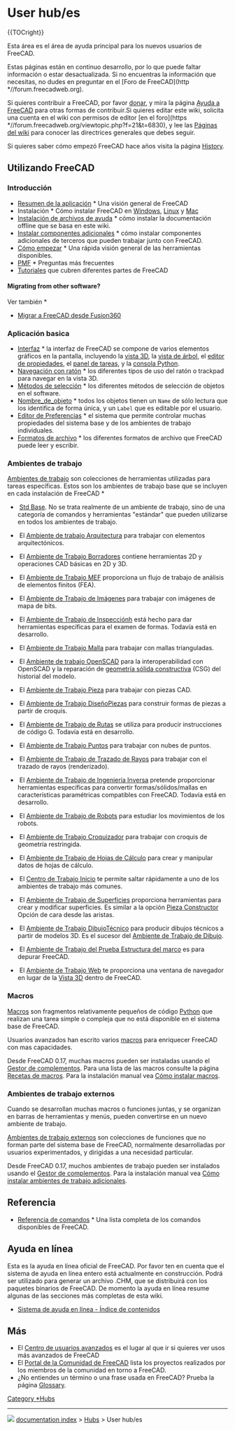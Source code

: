 # User hub/es
{{TOCright}} <img alt="" src=images/User_hub.png  style="width   *64px;">



Esta área es el área de ayuda principal para los nuevos usuarios de FreeCAD.


<div class="mw-translate-fuzzy">

Estas páginas están en continuo desarrollo, por lo que puede faltar información o estar desactualizada. Si no encuentras la información que necesitas, no dudes en preguntar en el [Foro de FreeCAD](http   *//forum.freecadweb.org).


</div>

Si quieres contribuir a FreeCAD, por favor [donar](donate/es.md), y mira la página [Ayuda a FreeCAD](Help_FreeCAD/es.md) para otras formas de contribuir.Si quieres editar este wiki, solicita una cuenta en el wiki con permisos de editor [en el foro](https   *//forum.freecadweb.org/viewtopic.php?f=21&t=6830), y lee las [Páginas del wiki](WikiPages/es.md) para conocer las directrices generales que debes seguir.

Si quieres saber cómo empezó FreeCAD hace años visita la página [History](History/es.md).

## Utilizando FreeCAD 

### Introducción

-   [Resumen de la aplicación](About_FreeCAD/es.md)   * Una visión general de FreeCAD
-   Instalación   * Cómo instalar FreeCAD en [Windows](Installing_on_Windows/es.md), [Linux](Installing_on_Linux/es.md) y [Mac](Installing_on_Mac/es.md)
-   [Instalación de archivos de ayuda](Installing_Helpfile/es.md)   * cómo instalar la documentación offline que se basa en este wiki.
-   [Instalar componentes adicionales](Installing_additional_components/es.md)   * cómo instalar componentes adicionales de terceros que pueden trabajar junto con FreeCAD.
-   [Cómo empezar](Getting_started/es.md)   * Una rápida visión general de las herramientas disponibles.
-   [PMF](Frequently_asked_questions/es.md)   * Preguntas más frecuentes
-   [Tutoriales](Tutorials/es.md) que cubren diferentes partes de FreeCAD

#### Migrating from other software? 


<div class="mw-translate-fuzzy">

Ver también   *

-   [Migrar a FreeCAD desde Fusion360](Migrating_to_FreeCAD_from_Fusion360/es.md)


</div>

### Aplicación basica 


<div class="mw-translate-fuzzy">

-   [Interfaz](Interface/es.md)   * la interfaz de FreeCAD se compone de varios elementos gráficos en la pantalla, incluyendo la [vista 3D](3D_view/es.md), la [vista de árbol](Tree_view/es.md), el [editor de propiedades](Property_editor/es.md), el [panel de tareas](Task_panel/es.md), y la [consola Python](Python_console/es.md).
-   [Navegación con ratón](Mouse_navigation/es.md)   * los diferentes tipos de uso del ratón o trackpad para navegar en la vista 3D.
-   [Métodos de selección](Selection_methods/es.md)   * los diferentes métodos de selección de objetos en el software.
-   [Nombre_de_objeto](Object_name/es.md)   * todos los objetos tienen un `Name` de sólo lectura que los identifica de forma única, y un `Label` que es editable por el usuario.
-   [Editor de Preferencias](Preferences_Editor/es.md)   * el sistema que permite controlar muchas propiedades del sistema base y de los ambientes de trabajo individuales.
-   [Formatos de archivo](Import_Export/es.md)   * los diferentes formatos de archivo que FreeCAD puede leer y escribir.


</div>

### Ambientes de trabajo 

[Ambientes de trabajo](Workbenches/es.md) son colecciones de herramientas utilizadas para tareas específicas. Estos son los ambientes de trabajo base que se incluyen en cada instalación de FreeCAD   *


<div class="mw-translate-fuzzy">

-   <img alt="" src=images/Freecad.svg  style="width   *32px;"> [Std Base](Std_Base/es.md). No se trata realmente de un ambiente de trabajo, sino de una categoría de comandos y herramientas \"estándar\" que pueden utilizarse en todos los ambientes de trabajo.


</div>

-   <img alt="" src=images/Workbench_Arch.svg  style="width   *32px;"> El [Ambiente de trabajo Arquitectura](Arch_Workbench/es.md) para trabajar con elementos arquitectónicos.

-   <img alt="" src=images/Workbench_Draft.svg  style="width   *32px;"> El [Ambiente de Trabajo Borradores](Draft_Workbench/es.md) contiene herramientas 2D y operaciones CAD básicas en 2D y 3D.

-   <img alt="" src=images/Workbench_FEM.svg  style="width   *32px;"> El [Ambiente de Trabajo MEF](FEM_Workbench/es.md) proporciona un flujo de trabajo de análisis de elementos finitos (FEA).

-   <img alt="" src=images/Workbench_Image.svg  style="width   *32px;"> El [Ambiente de Trabajo de Imágenes](Image_Workbench/es.md) para trabajar con imágenes de mapa de bits.

-   <img alt="" src=images/Workbench_Inspection.svg  style="width   *32px;"> El [Ambiente de Trabajo de Inspecciónh](Inspection_Workbench/es.md) está hecho para dar herramientas específicas para el examen de formas. Todavía está en desarrollo.

-   <img alt="" src=images/Workbench_Mesh.svg  style="width   *32px;"> El [Ambiente de Trabajo Malla](Mesh_Workbench/es.md) para trabajar con mallas trianguladas.

-   <img alt="" src=images/Workbench_OpenSCAD.svg  style="width   *32px;"> El [Ambiente de trabajo OpenSCAD](OpenSCAD_Workbench/es.md) para la interoperabilidad con OpenSCAD y la reparación de [geometría sólida constructiva](Constructive_solid_geometry/es.md) (CSG) del historial del modelo.

-   <img alt="" src=images/Workbench_Part.svg  style="width   *32px;"> El [Ambiente de Trabajo Pieza](Part_Workbench/es.md) para trabajar con piezas CAD.

-   <img alt="" src=images/Workbench_PartDesign.svg  style="width   *32px;"> El [Ambiente de Trabajo DiseñoPiezas](PartDesign_Workbench/es.md) para construir formas de piezas a partir de croquis.

-   <img alt="" src=images/Workbench_Path.svg  style="width   *32px;"> El [Ambiente de Trabajo de Rutas](Path_Workbench/es.md) se utiliza para producir instrucciones de código G. Todavía está en desarrollo.

-   <img alt="" src=images/Workbench_Points.svg  style="width   *32px;"> El [Ambiente de Trabajo Puntos](Points_Workbench/es.md) para trabajar con nubes de puntos.

-   <img alt="" src=images/Workbench_Raytracing.svg  style="width   *32px;"> El [Ambiente de Trabajo de Trazado de Rayos](Raytracing_Workbench/es.md) para trabajar con el trazado de rayos (renderizado).

-   <img alt="" src=images/Workbench_Reverse_Engineering.svg  style="width   *32px;"> El [Ambiente de Trabajo de Ingeniería Inversa](Reverse_Engineering_Workbench/es.md) pretende proporcionar herramientas específicas para convertir formas/sólidos/mallas en características paramétricas compatibles con FreeCAD. Todavía está en desarrollo.

-   <img alt="" src=images/Workbench_Robot.svg  style="width   *32px;"> El [Ambiente de Trabajo de Robots](Robot_Workbench/es.md) para estudiar los movimientos de los robots.

-   <img alt="" src=images/Workbench_Sketcher.svg  style="width   *32px;"> El [Ambiente de Trabajo Croquizador](Sketcher_Workbench/es.md) para trabajar con croquis de geometría restringida.

-   <img alt="" src=images/Workbench_Spreadsheet.svg  style="width   *32px;"> El [Ambiente de Trabajo de Hojas de Cálculo](Spreadsheet_Workbench/es.md) para crear y manipular datos de hojas de cálculo.

-   <img alt="" src=images/Workbench_Start.svg  style="width   *32px;"> El [Centro de Trabajo Inicio](Start_Workbench/es.md) te permite saltar rápidamente a uno de los ambientes de trabajo más comunes.

-   <img alt="" src=images/Workbench_Surface.svg  style="width   *32px;"> El [Ambiente de Trabajo de Superficies](Surface_Workbench/es.md) proporciona herramientas para crear y modificar superficies. Es similar a la opción [Pieza Constructor](Part_Builder/es.md) Opción de cara desde las aristas.

-   <img alt="" src=images/Workbench_TechDraw.svg  style="width   *32px;"> El [Ambiente de Trabajo DibujoTécnico](TechDraw_Workbench/es.md) para producir dibujos técnicos a partir de modelos 3D. Es el sucesor del [Ambiente de Trabajo de Dibujo](Drawing_Workbench/es.md).

-   <img alt="" src=images/Workbench_Test.svg  style="width   *32px;"> El [Ambiente de Trabajo del Prueba Estructura del marco](Testing/es.md) es para depurar FreeCAD.

-   <img alt="" src=images/Workbench_Web.svg  style="width   *32px;"> El [Ambiente de Trabajo Web](Web_Workbench/es.md) te proporciona una ventana de navegador en lugar de la [Vista 3D](3D_view/es.md) dentro de FreeCAD.

### Macros

[Macros](Macros/es.md) son fragmentos relativamente pequeños de código [Python](Python/es.md) que realizan una tarea simple o compleja que no está disponible en el sistema base de FreeCAD.

Usuarios avanzados han escrito varios [macros](macros/es.md) para enriquecer FreeCAD con mas capacidades.

Desde FreeCAD 0.17, muchas macros pueden ser instaladas usando el [Gestor de complementos](Std_AddonMgr/es.md). Para una lista de las macros consulte la página [Recetas de macros](Macros_recipes/es.md). Para la instalación manual vea [Cómo instalar macros](How_to_install_macros/es.md).

### Ambientes de trabajo externos 

Cuando se desarrollan muchas macros o funciones juntas, y se organizan en barras de herramientas y menús, pueden convertirse en un nuevo ambiente de trabajo.

[Ambientes de trabajo externos](External_workbenches/es.md) son colecciones de funciones que no forman parte del sistema base de FreeCAD, normalmente desarrolladas por usuarios experimentados, y dirigidas a una necesidad particular.

Desde FreeCAD 0.17, muchos ambientes de trabajo pueden ser instalados usando el [Gestor de complementos](Std_AddonMgr/es.md). Para la instalación manual vea [Cómo instalar ambientes de trabajo adicionales](How_to_install_additional_workbenches/es.md).

## Referencia

-   [Referencia de comandos](List_of_Commands/es.md)   * Una lista completa de los comandos disponibles de FreeCAD.

## Ayuda en línea 

Esta es la ayuda en línea oficial de FreeCAD. Por favor ten en cuenta que el sistema de ayuda en línea entero está actualmente en construcción. Podrá ser utilizado para generar un archivo .CHM, que se distribuirá con los paquetes binarios de FreeCAD. De momento la ayuda en línea resume algunas de las secciones más completas de esta wiki.

-   [Sistema de ayuda en línea - Índice de contenidos](Online_Help_Toc/es.md)

## Más

-   El [Centro de usuarios avanzados](Power_users_hub/es.md) es el lugar al que ir si quieres ver usos más avanzados de FreeCAD
-   El [Portal de la Comunidad de FreeCAD](FreeCAD_Community_Portal/es.md) lista los proyectos realizados por los miembros de la comunidad en torno a FreeCAD.
-   ¿No entiendes un término o una frase usada en FreeCAD? Prueba la página [Glossary](Glossary/es.md).




[Category   *Hubs](Category_Hubs.md)



---
![](images/Right_arrow.png) [documentation index](../README.md) > [Hubs](Category_Hubs.md) > User hub/es
